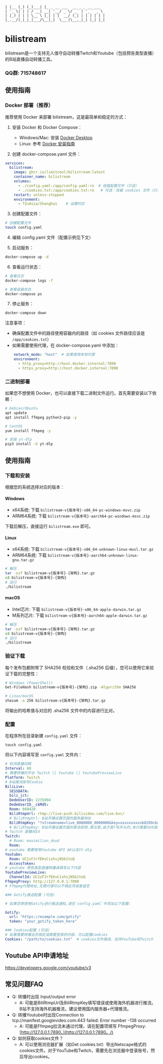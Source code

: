 ```
| |__ (_) (_)___| |_ _ __ ___  __ _ _ __ ___
| '_ \| | | / __| __| '__/ _ \/ _` | '_ ` _ \
| |_) | | | \__ \ |_| | |  __/ (_| | | | | | |
|_.__/|_|_|_|___/\__|_|  \___|\__,_|_| |_| |_|
```



# bilistream

bilistream是一个支持无人值守自动转播Twitch和Youtube（包括预告类型直播）的B站直播自动转播工具。

### QQ群: 715748617

## 使用指南

### Docker 部署（推荐）

推荐使用 Docker 来部署 bilistream，这是最简单和稳定的方式：

1. 安装 Docker 和 Docker Compose：
   - Windows/Mac: 安装 [Docker Desktop](https://www.docker.com/products/docker-desktop)
   - Linux: 参考 [Docker 安装指南](https://docs.docker.com/engine/install/)

2. 创建 docker-compose.yaml 文件：
```yaml
services:
  bilistream:
    image: ghcr.io/limitcool/bilistream:latest
    container_name: bilistream
    volumes:
      - ./config.yaml:/app/config.yaml:ro  # 挂载配置文件（只读）
      - ./cookies.txt:/app/cookies.txt:ro   # 可选：挂载 cookies 文件（只读）
    restart: unless-stopped
    environment:
      - TZ=Asia/Shanghai    # 设置时区
```

3. 创建配置文件：
```bash
# 创建配置文件
touch config.yaml
```

4. 编辑 config.yaml 文件（配置示例见下文）

5. 启动服务：
```bash
docker-compose up -d
```

6. 查看运行状态：
```bash
# 查看日志
docker-compose logs -f

# 查看容器状态
docker-compose ps
```

7. 停止服务：
```bash
docker-compose down
```

注意事项：
- 确保配置文件中的路径使用容器内的路径（如 cookies 文件路径应该是 `/app/cookies.txt`）
- 如果需要使用代理，在 docker-compose.yaml 中添加：
```yaml
    network_mode: "host"  # 如果使用本地代理
    environment:
      - http_proxy=http://host.docker.internal:7890
      - https_proxy=http://host.docker.internal:7890
```

### 二进制部署

如果您不想使用 Docker，也可以直接下载二进制文件运行。首先需要安装以下依赖：

```bash
# Debian/Ubuntu
apt update
apt install ffmpeg python3-pip -y

# CentOS
yum install ffmpeg -y

# 安装 yt-dlp
pip3 install -U yt-dlp
```

## 使用指南

### 下载和安装

根据您的系统选择对应的版本：

#### Windows
- x64系统: 下载 `bilistream-v{版本号}-x86_64-pc-windows-msvc.zip`
- ARM64系统: 下载 `bilistream-v{版本号}-aarch64-pc-windows-msvc.zip`

下载后解压，直接运行 `bilistream.exe` 即可。

#### Linux
- x64系统: 下载 `bilistream-v{版本号}-x86_64-unknown-linux-musl.tar.gz`
- ARM64系统: 下载 `bilistream-v{版本号}-aarch64-unknown-linux-gnu.tar.gz`

```bash
# 解压
tar -xzf bilistream-v{版本号}-{架构}.tar.gz
cd bilistream-v{版本号}-{架构}
# 运行
./bilistream
```

#### macOS
- Intel芯片: 下载 `bilistream-v{版本号}-x86_64-apple-darwin.tar.gz`
- M系列芯片: 下载 `bilistream-v{版本号}-aarch64-apple-darwin.tar.gz`

```bash
# 解压
tar -xzf bilistream-v{版本号}-{架构}.tar.gz
cd bilistream-v{版本号}-{架构}
# 运行
./bilistream
```

### 验证下载

每个发布包都附带了 SHA256 校验和文件（.sha256 后缀），您可以使用它来验证下载的完整性：

```bash
# Windows (PowerShell)
Get-FileHash bilistream-v{版本号}-{架构}.zip -Algorithm SHA256

# Linux/macOS
shasum -a 256 bilistream-v{版本号}-{架构}.tar.gz
```

将输出的哈希值与对应的 .sha256 文件中的内容进行比对。

### 配置

在程序所在目录新建 `config.yaml` 文件：

```
touch config.yaml
```

将以下内容填写至 `config.yaml` 文件内：


``` yaml
# 检测直播间隔
Interval: 60
# 需要转播的平台 Twitch || Youtube || YoutubePreviewLive
Platform: Twitch
# B站推流账号Cookie
BiliLive:
  SESSDATA:
  bili_jct:
  DedeUserID: 2235894
  DedeUserID__ckMd5:
  Room: 660428
  BiliRtmpUrl: rtmp://live-push.bilivideo.com/live-bvc/
  # BiliRtmpUrl: B站开播设置页面的服务器地址
  BiliRtmpKey: "?streamname=live_0000000_0000000&key=xxxxxxxxxxb8289c6acc97xxxxxxxxx&schedule=rtmp&pflag=1"
  # BiliRtmpKey: B站开播设置页面的串流密钥,需注意,由于是?号开头的,本行需要对内容加双引号
# Twitch 直播间Id
Twitch:
  # Room: maximilian_dood
  Room:
# youtube 需要使用Youtube API AK以及Yt-dlp
Youtube:
  Room: UC1zFJrfEKvCixhsjNSb1toQ
  AccessToken:
# youtube 预告类型直播转播请填写以下内容
YoutubePreviewLive:
  ChannelId: UC1zFJrfEKvCixhsjNSb1toQ
FfmpegProxy: http://127.0.0.1:7890
# Ffmpeg代理地址,无需代理可以不填此项或者留空

### Gotify推送配置 (可选)

# 如果您想使用Gotify进行推送通知,请在`config.yaml`中添加以下配置:

Gotify:
  url: "https://example.com/gotify"
  token: "your_gotify_token_here"

### Cookies配置 (可选)
# 如果需要转播会员限定或需要登录的内容，可以配置cookies
Cookies: "/path/to/cookies.txt"  # cookies文件路径，支持YouTube和Twitch
```

## Youtube API申请地址

https://developers.google.com/youtube/v3

## 常见问题FAQ

- Q: 转播时出现 Input/output error
  - A: 可能是BiliRtmpUrl及BiliRtmpKey填写错误或使用海外机器进行推流。B站不支持海外机器推流，建议使用国内服务器+代理推流。
- Q: 转播Youtube时出现Connection to tcp://manifest.googlevideo.com:443 failed: Error number -138 occurred
  - A: 可能是Ffmpeg拉流未通过代理，请在配置项填写 FfmpegProxy: [http://127.0.0.1:7890。](http://127.0.0.1:7890。/)
- Q: 如何获取cookies文件？
  - A: 可以使用浏览器扩展（如Get cookies.txt）导出Netscape格式的cookies文件。对于YouTube和Twitch，需要先在浏览器中登录账号，然后导出cookies。
